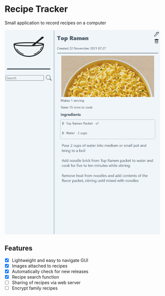 # Recipe Tracker
Small application to record recipes on a computer

![screenshot](assets/screenshot.png)

## Features
 - [x] Lightweight and easy to navigate GUI
 - [x] Images attached to recipes
 - [x] Automatically check for new releases
 - [x] Recipe search function
 - [ ] Sharing of recipes via web server
 - [ ] Encrypt family recipes
